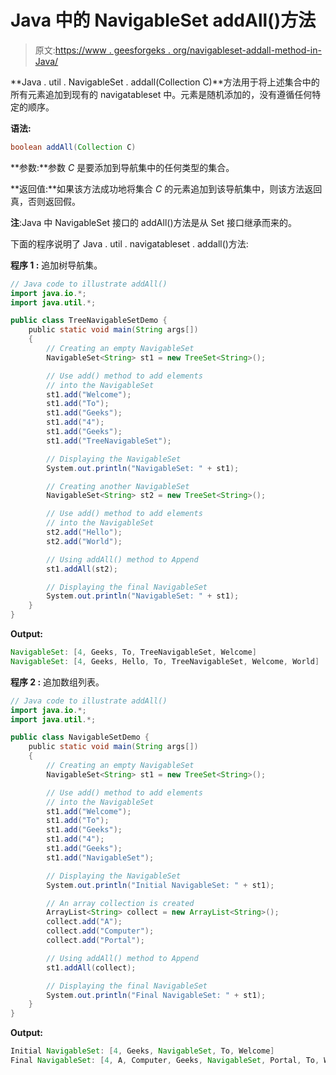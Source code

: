 # Java 中的 NavigableSet addAll()方法

> 原文:[https://www . geesforgeks . org/navigableset-addall-method-in-Java/](https://www.geeksforgeeks.org/navigableset-addall-method-in-java/)

**Java . util . NavigableSet . addall(Collection C)**方法用于将上述集合中的所有元素追加到现有的 navigatableset 中。元素是随机添加的，没有遵循任何特定的顺序。

**语法:**

```java
boolean addAll(Collection C)
```

**参数:**参数 *C* 是要添加到导航集中的任何类型的集合。

**返回值:**如果该方法成功地将集合 *C* 的元素追加到该导航集中，则该方法返回真，否则返回假。

**注**:Java 中 NavigableSet 接口的 addAll()方法是从 Set 接口继承而来的。

下面的程序说明了 Java . util . navigatableset . addall()方法:

**程序 1 :** 追加树导航集。

```java
// Java code to illustrate addAll()
import java.io.*;
import java.util.*;

public class TreeNavigableSetDemo {
    public static void main(String args[])
    {
        // Creating an empty NavigableSet
        NavigableSet<String> st1 = new TreeSet<String>();

        // Use add() method to add elements
        // into the NavigableSet
        st1.add("Welcome");
        st1.add("To");
        st1.add("Geeks");
        st1.add("4");
        st1.add("Geeks");
        st1.add("TreeNavigableSet");

        // Displaying the NavigableSet
        System.out.println("NavigableSet: " + st1);

        // Creating another NavigableSet
        NavigableSet<String> st2 = new TreeSet<String>();

        // Use add() method to add elements
        // into the NavigableSet
        st2.add("Hello");
        st2.add("World");

        // Using addAll() method to Append
        st1.addAll(st2);

        // Displaying the final NavigableSet
        System.out.println("NavigableSet: " + st1);
    }
}
```

**Output:**

```java
NavigableSet: [4, Geeks, To, TreeNavigableSet, Welcome]
NavigableSet: [4, Geeks, Hello, To, TreeNavigableSet, Welcome, World]

```

**程序 2 :** 追加数组列表。

```java
// Java code to illustrate addAll()
import java.io.*;
import java.util.*;

public class NavigableSetDemo {
    public static void main(String args[])
    {
        // Creating an empty NavigableSet
        NavigableSet<String> st1 = new TreeSet<String>();

        // Use add() method to add elements
        // into the NavigableSet
        st1.add("Welcome");
        st1.add("To");
        st1.add("Geeks");
        st1.add("4");
        st1.add("Geeks");
        st1.add("NavigableSet");

        // Displaying the NavigableSet
        System.out.println("Initial NavigableSet: " + st1);

        // An array collection is created
        ArrayList<String> collect = new ArrayList<String>();
        collect.add("A");
        collect.add("Computer");
        collect.add("Portal");

        // Using addAll() method to Append
        st1.addAll(collect);

        // Displaying the final NavigableSet
        System.out.println("Final NavigableSet: " + st1);
    }
}
```

**Output:**

```java
Initial NavigableSet: [4, Geeks, NavigableSet, To, Welcome]
Final NavigableSet: [4, A, Computer, Geeks, NavigableSet, Portal, To, Welcome]

```